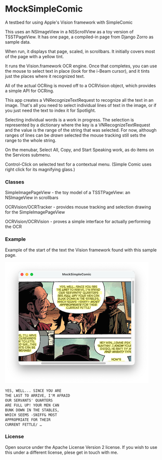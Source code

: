 # MockSimpleComic
A testbed for using Apple's Vision framework with SimpleComic

This uses an NSImageView in a NSScrollView as a toy version of TSSTPageView. It has one page,
a compiled-in page from Django Zorro as sample data.

When run, it displays that page, scaled, in scrollbars. It initially covers most of the page
with a yellow tint.

It runs the Vision.framework OCR engine. Once that completes, you can use the mouse to select
text in place (look for the i-Beam cursor), and it tints just the places where it recognized text.

All of the actual OCRing is moved off to a OCRVision object, which provides a simple API for
OCRing.

This app creates a VNRecognizeTextRequest to recognize all the text in an image. That's all you need
to select individual lines of text in the image, or if you just need the text to
index it for Spotlight.

Selecting individual words is a work in progress. The selection is represented by a dictionary
where the key is a VNRecognizeTextRequest and the value is the range of the string that was
selected. For now, although ranges of lines can be _drawn_ selected the mouse tracking still
sets the range to the whole string.

On the menubar, Select All, Copy, and Start Speaking work, as do items on the Services submenu.

Control-Click on selected text for a contextual menu. (Simple Comic uses right click for its
magnifying glass.)

### Classes

SimpleImagePageView - the toy model of a TSSTPageView: an NSImageView in scrollbars

OCRVision/OCRTracker - provides mouse tracking and selection drawing for the SimpleImagePageView

OCRVision/OCRVision - proves a simple interface for actually performing the OCR

### Example

Example of the start of the text the Vision framework found with this sample page.

![sample](images/sample.png)

```
YES, WELL... SINCE YOU ARE
THE LAST TO ARRIVE, I'M AFRAID
OUR SERVANTS' QUARTERS
ARE FULL UP! YOUR MEN CAN
BUNK DOWN IN THE STABLES,
WHICH SEEMS -SNIFF& MOST
APPROPRIATE FOR THEIR
CURRENT FETTLE/ …
```
### License

Open source under the Apache License Version 2 license. If you wish to use this under a
different license, plese get in touch with me.
